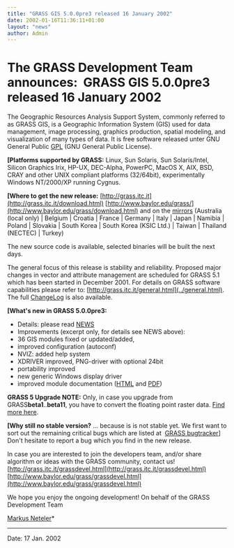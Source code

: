 ```yaml
---
title: "GRASS GIS 5.0.0pre3 released 16 January 2002"
date: 2002-01-16T11:36:11+01:00
layout: "news"
author: Admin
---
```



The GRASS Development Team announces:  GRASS GIS 5.0.0pre3 released 16 January 2002
===================================================================================

The Geographic Resources Analysis Support System, commonly referred to
as GRASS GIS, is a Geographic Information System (GIS) used for data
management, image processing, graphics production, spatial modeling, and
visualization of many types of data. It is free software released unter
GNU General Public [GPL](http://www.gnu.org/copyleft/gpl.html) (GNU
General Public License).

**[Platforms supported by GRASS:**
Linux, Sun Solaris, Sun Solaris/Intel, Silicon Graphics Irix, HP-UX,
DEC-Alpha, PowerPC, MacOS X, AIX, BSD, CRAY and other UNIX compliant
platforms (32/64bit), experimentally Windows NT/2000/XP running
Cygnus.

**[Where to get the new release:**
[http://grass.itc.it](http://grass.itc.it/download.html)
[http://www.baylor.edu/grass/](http://www.baylor.edu/grass/download.html)
and on the [mirrors](../grass.mirrors.html) (Australia (local only) |
Belgium | Croatia | France | Germany | Italy | Japan | Namibia |
Poland | Slovakia | South Korea | South Korea (KSIC Ltd.) | Taiwan
| Thailand (NECTEC) | Turkey)

The new source code is available, selected binaries will be built the
next days.

The general focus of this release is stability and reliability.
Proposed major changes in vector and attribute management are scheduled
for GRASS 5.1 which has been started in December 2001.
For details on GRASS software capabilities please refer to:
[http://grass.itc.it/general.html](../general.html). The full
[ChangeLog](../grass5/source/ChangeLog) is also available.

**[What's new in GRASS 5.0.0pre3:**

- Details: please read [NEWS](../grass5/source/NEWS.html)
- Improvements (excerpt only, for details see NEWS above):
 - 36 GIS modules fixed or updated/added,
 - improved configuration (autoconf)
 - NVIZ: added help system
 - XDRIVER improved, PNG-driver with optional 24bit
 - portability improved
 - new generic Windows display driver
- improved module documentation
 ([HTML](../gdp/html_grass5/index.html) and
 [PDF](../grass5/manuals/))

**GRASS 5 Upgrade NOTE:**
Only, in case you upgrade from GRASS**beta1**..**beta11**, you have to
convert the floating point raster data. [Find more here](announce_lzw_removal.html).

**[Why still no stable version?**
... because is is not stable yet. We first want to sort out the
remaining critical bugs which are listed at  [GRASS
bugtracker](http://grass.itc.it/bugtracking/bugreport.html)]
Don't hesitate to report a bug which you find in the new release.

In case you are interested to join the developers team, and/or share
algorithm or ideas with the GRASS community, contact us!
[http://grass.itc.it/grassdevel.html](http://grass.itc.it/grassdevel.html)
[http://www.baylor.edu/grass/grassdevel.html](http://www.baylor.edu/grass/grassdevel.html)

We hope you enjoy the ongoing development!
On behalf of the GRASS Development Team

[Markus Neteler](mailto:grass-web(at)lists.osgeo.org)*

------------------------------------------------------------------------

Date: 17 Jan. 2002
